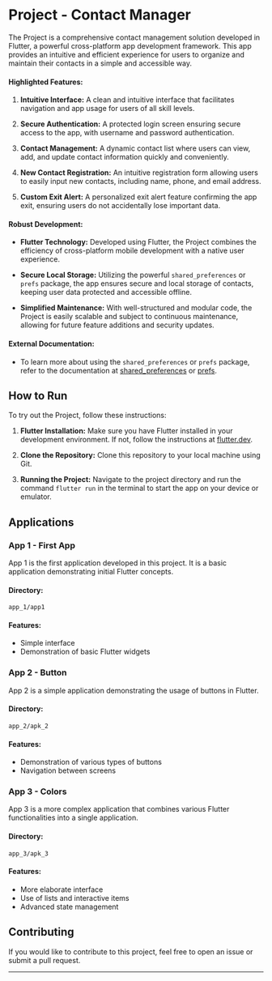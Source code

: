 # Project - Contact Manager

The Project is a comprehensive contact management solution developed in Flutter, a powerful cross-platform app development framework. This app provides an intuitive and efficient experience for users to organize and maintain their contacts in a simple and accessible way.

#### Highlighted Features:

1. **Intuitive Interface:** A clean and intuitive interface that facilitates navigation and app usage for users of all skill levels.

2. **Secure Authentication:** A protected login screen ensuring secure access to the app, with username and password authentication.

3. **Contact Management:** A dynamic contact list where users can view, add, and update contact information quickly and conveniently.

4. **New Contact Registration:** An intuitive registration form allowing users to easily input new contacts, including name, phone, and email address.

5. **Custom Exit Alert:** A personalized exit alert feature confirming the app exit, ensuring users do not accidentally lose important data.

#### Robust Development:

- **Flutter Technology:** Developed using Flutter, the Project combines the efficiency of cross-platform mobile development with a native user experience.

- **Secure Local Storage:** Utilizing the powerful `shared_preferences` or `prefs` package, the app ensures secure and local storage of contacts, keeping user data protected and accessible offline.

- **Simplified Maintenance:** With well-structured and modular code, the Project is easily scalable and subject to continuous maintenance, allowing for future feature additions and security updates.

#### External Documentation:

- To learn more about using the `shared_preferences` or `prefs` package, refer to the documentation at [shared_preferences](https://pub.dev/packages/shared_preferences) or [prefs](https://pub.dev/packages/prefs).

## How to Run

To try out the Project, follow these instructions:

1. **Flutter Installation:** Make sure you have Flutter installed in your development environment. If not, follow the instructions at [flutter.dev](https://flutter.dev/docs/get-started/install).

2. **Clone the Repository:** Clone this repository to your local machine using Git.

3. **Running the Project:** Navigate to the project directory and run the command `flutter run` in the terminal to start the app on your device or emulator.

## Applications

### App 1 - First App

App 1 is the first application developed in this project. It is a basic application demonstrating initial Flutter concepts.

#### Directory:
```
app_1/app1
```

#### Features:
- Simple interface
- Demonstration of basic Flutter widgets

### App 2 - Button

App 2 is a simple application demonstrating the usage of buttons in Flutter.

#### Directory:
```
app_2/apk_2
```

#### Features:
- Demonstration of various types of buttons
- Navigation between screens

### App 3 - Colors

App 3 is a more complex application that combines various Flutter functionalities into a single application.

#### Directory:
```
app_3/apk_3
```

#### Features:
- More elaborate interface
- Use of lists and interactive items
- Advanced state management

## Contributing

If you would like to contribute to this project, feel free to open an issue or submit a pull request.

---
